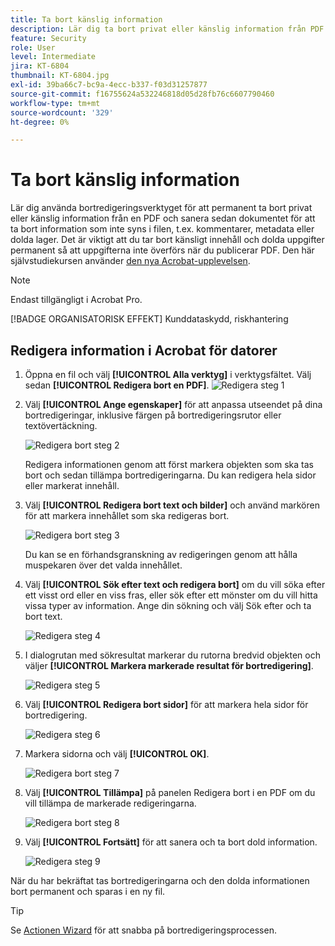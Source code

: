 ```yaml
---
title: Ta bort känslig information
description: Lär dig ta bort privat eller känslig information från PDF permanent
feature: Security
role: User
level: Intermediate
jira: KT-6804
thumbnail: KT-6804.jpg
exl-id: 39ba66c7-bc9a-4ecc-b337-f03d31257877
source-git-commit: f16755624a532246818d05d28fb76c6607790460
workflow-type: tm+mt
source-wordcount: '329'
ht-degree: 0%

---
```


# Ta bort känslig information

Lär dig använda bortredigeringsverktyget för att permanent ta bort privat eller känslig information från en PDF och sanera sedan dokumentet för att ta bort information som inte syns i filen, t.ex. kommentarer, metadata eller dolda lager. Det är viktigt att du tar bort känsligt innehåll och dolda uppgifter permanent så att uppgifterna inte överförs när du publicerar PDF. Den här självstudiekursen använder [den nya Acrobat-upplevelsen](../getting-started/new-workspace.md).

>[!NOTE]
>
>Endast tillgängligt i Acrobat Pro.

[!BADGE ORGANISATORISK EFFEKT]
Kunddataskydd, riskhantering

## Redigera information i Acrobat för datorer

1. Öppna en fil och välj **[!UICONTROL Alla verktyg]** i verktygsfältet. Välj sedan **[!UICONTROL Redigera bort en PDF]**.
   ![Redigera steg 1](../assets/Redact_1.png)

1. Välj **[!UICONTROL Ange egenskaper]** för att anpassa utseendet på dina bortredigeringar, inklusive färgen på bortredigeringsrutor eller textövertäckning.

   ![Redigera bort steg 2](../assets/Redact_2.png)

   Redigera informationen genom att först markera objekten som ska tas bort och sedan tillämpa bortredigeringarna. Du kan redigera hela sidor eller markerat innehåll.

1. Välj **[!UICONTROL Redigera bort text och bilder]** och använd markören för att markera innehållet som ska redigeras bort.

   ![Redigera bort steg 3](../assets/Redact_3.png)

   Du kan se en förhandsgranskning av redigeringen genom att hålla muspekaren över det valda innehållet.

1. Välj **[!UICONTROL Sök efter text och redigera bort]** om du vill söka efter ett visst ord eller en viss fras, eller sök efter ett mönster om du vill hitta vissa typer av information. Ange din sökning och välj Sök efter och ta bort text.

   ![Redigera steg 4](../assets/Redact_4.png)

1. I dialogrutan med sökresultat markerar du rutorna bredvid objekten och väljer **[!UICONTROL Markera markerade resultat för bortredigering]**.

   ![Redigera steg 5](../assets/Redact_5.png)

1. Välj **[!UICONTROL Redigera bort sidor]** för att markera hela sidor för bortredigering.

   ![Redigera steg 6](../assets/Redact_6.png)

1. Markera sidorna och välj **[!UICONTROL OK]**.

   ![Redigera bort steg 7](../assets/Redact_7.png)

1. Välj **[!UICONTROL Tillämpa]** på panelen Redigera bort i en PDF om du vill tillämpa de markerade redigeringarna.

   ![Redigera bort steg 8](../assets/Redact_8.png)

1. Välj **[!UICONTROL Fortsätt]** för att sanera och ta bort dold information.

   ![Redigera steg 9](../assets/Redact_9.png)

När du har bekräftat tas bortredigeringarna och den dolda informationen bort permanent och sparas i en ny fil.

>[!TIP]
>
>Se [Actionen Wizard](../advanced-tasks/action.md) för att snabba på bortredigeringsprocessen.
